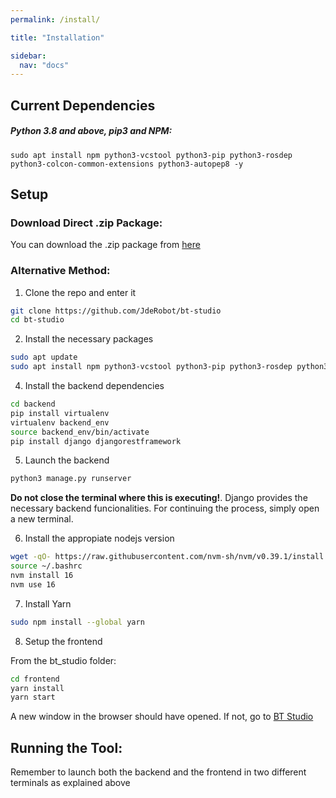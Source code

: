 ```yaml
---
permalink: /install/

title: "Installation"

sidebar:
  nav: "docs"
---
```


## Current Dependencies

##### Python 3.8 and above, pip3 and NPM:

```
sudo apt install npm python3-vcstool python3-pip python3-rosdep python3-colcon-common-extensions python3-autopep8 -y
```


## Setup


### Download Direct .zip Package:

You can download the .zip package from [here](https://github.com/JdeRobot/bt-studio/releases)


### Alternative Method:

1. Clone the repo and enter it
```bash
git clone https://github.com/JdeRobot/bt-studio
cd bt-studio
```

2. Install the necessary packages
```bash
sudo apt update
sudo apt install npm python3-vcstool python3-pip python3-rosdep python3-colcon-common-extensions python3-autopep8 -y
```

4. Install the backend dependencies
```bash
cd backend
pip install virtualenv
virtualenv backend_env
source backend_env/bin/activate
pip install django djangorestframework
```

5. Launch the backend

```bash
python3 manage.py runserver
```

**Do not close the terminal where this is executing!**. Django provides the necessary backend funcionalities. For continuing the process, simply open a new terminal. 

6. Install the appropiate nodejs version

```bash
wget -qO- https://raw.githubusercontent.com/nvm-sh/nvm/v0.39.1/install.sh | bash
source ~/.bashrc
nvm install 16
nvm use 16
```

7. Install Yarn

```bash
sudo npm install --global yarn
```

8. Setup the frontend

From the bt_studio folder:

```bash
cd frontend
yarn install
yarn start
```

A new window in the browser should have opened. If not, go to [BT Studio](http://localhost:3000/)


## Running the Tool:

Remember to launch both the backend and the frontend in two different terminals as explained above